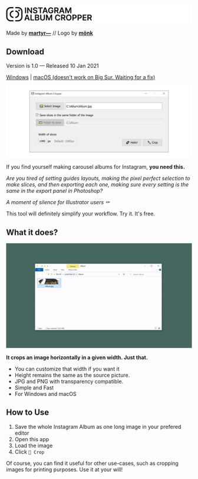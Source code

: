 [![Instagram Album Cropper](images/banner-github.png)](https://martyr.shop)

Made by [**martyr—**](https://martyr.shop) // Logo by [**mönk**](https://www.instagram.com/monkstudeyo/)

## Download
Version is 1.0 — Released 10 Jan 2021

[Windows](https://github.com/MARTYR-X-LTD/instagram-album-crop/releases/download/release-1.0/instagram_album_cropper_1.0_windows.zip) | [macOS (doesn't work on Big Sur. Waiting for a fix)](https://github.com/MARTYR-X-LTD/instagram-album-crop/releases/download/release-1.0/instagram_album_cropper_1.0_macos.zip)

[![Instagram Album Cropper](images/instagram_album_cropper.png)](https://martyr.shop)

If you find yourself making carousel albums for Instagram, **you need this.**

*Are you tired of setting guides layouts, making the pixel perfect selection to make slices, and then exporting each one, making sure every setting is the same in the export panel in Photoshop?*

*A moment of silence for Illustrator users ⚰️*

This tool will definitely simplify your workflow. Try it. It's free. 

## What it does?

![Instagram Album Cropper](images/instagram_album_cropper.gif)

**It crops an image horizontally in a given width. Just that.**
- You can customize that width if you want it
- Height remains the same as the source picture.
- JPG and PNG with transparency compatible.
- Simple and Fast
- For Windows and macOS

## How to Use

1. Save the whole Instagram Album as one long image in your prefered editor 
2. Open this app
3. Load the image
4. Click `🔪 Crop`

Of course, you can find it useful for other use-cases, such as cropping images for printing purposes. Use it at your will!
